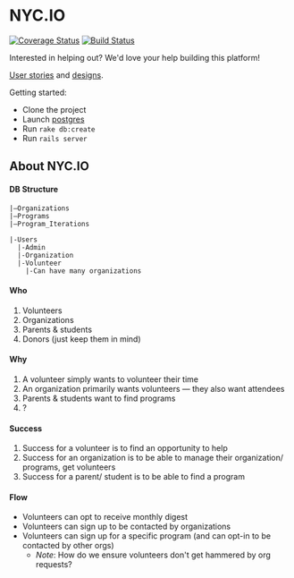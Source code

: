 # NYC.IO


[![Coverage Status](https://coveralls.io/repos/carlsednaoui/nycio/badge.png)](https://coveralls.io/r/carlsednaoui/nycio) [![Build Status](https://travis-ci.org/carlsednaoui/nycio.svg?branch=master)](https://travis-ci.org/carlsednaoui/nycio)

Interested in helping out? We'd love your help building this platform!

[User stories](https://docs.google.com/a/thinkful.com/document/d/1S0ICy4SJa5wfy8_33E2P-pu_Es-jCySnCcmWwaYSqIs/edit) and [designs](https://docs.google.com/a/thinkful.com/file/d/0Bwa0eIBu4SzTSVRNY3hwMEgya00/edit).


Getting started:
- Clone the project
- Launch [postgres](http://postgresapp.com/)
- Run `rake db:create`
- Run `rails server`


## About NYC.IO
#### DB Structure
```
|—Organizations
|—Programs
|—Program_Iterations

|-Users
  |-Admin
  |-Organization
  |-Volunteer
    |-Can have many organizations
```

#### Who
1. Volunteers
2. Organizations
3. Parents & students
4. Donors (just keep them in mind)

#### Why
1. A volunteer simply wants to volunteer their time
2. An organization primarily wants volunteers — they also want attendees
3. Parents & students want to find programs
4. ?

#### Success
1. Success for a volunteer is to find an opportunity to help
2. Success for an organization is to be able to manage their organization/ programs, get volunteers
3. Success for a parent/ student is to be able to find a program

#### Flow
- Volunteers can opt to receive monthly digest
- Volunteers can sign up to be contacted by organizations
- Volunteers can sign up for a specific program (and can opt-in to be contacted by other orgs)
    - _Note_: How do we ensure volunteers don't get hammered by org requests?
